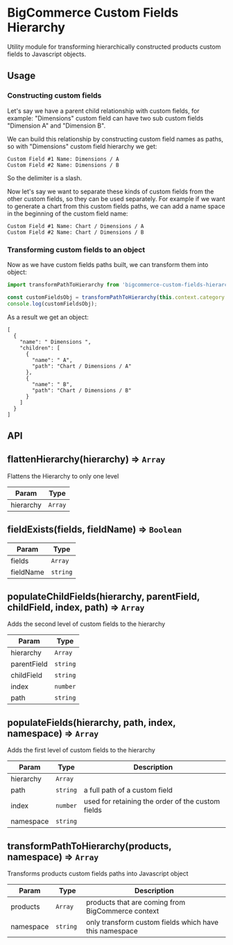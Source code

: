 # BigCommerce Custom Fields Hierarchy

Utility module for transforming hierarchically constructed products custom fields to Javascript objects.

## Usage

### Constructing custom fields
Let's say we have a parent child relationship with custom fields, for example: "Dimensions" custom field can have two sub custom fields "Dimension A" and "Dimension B".

We can build this relationship by constructing custom field names as paths, so with "Dimensions" custom field hierarchy we get:
```
Custom Field #1 Name: Dimensions / A
Custom Field #2 Name: Dimensions / B
```

So the delimiter is a slash.

Now let's say we want to separate these kinds of custom fields from the other custom fields, so they can be used separately. For example if we want to generate a chart from this custom fields paths, we can add a name space in the beginning of the custom field name:

```
Custom Field #1 Name: Chart / Dimensions / A
Custom Field #2 Name: Chart / Dimensions / B
```

### Transforming custom fields to an object

Now as we have custom fields paths built, we can transform them into object:

```javascript
import transformPathToHierarchy from 'bigcommerce-custom-fields-hierarchy';

const customFieldsObj = transformPathToHierarchy(this.context.category.products, 'Chart');
console.log(customFieldsObj);
```

As a result we get an object:

```
[
  {
    "name": " Dimensions ",
    "children": [
      {
        "name": " A",
        "path": "Chart / Dimensions / A"
      },
      {
        "name": " B",
        "path": "Chart / Dimensions / B"
      }
    ]
  }
]
```
## API

<a name="flattenHierarchy"></a>

## flattenHierarchy(hierarchy) ⇒ <code>Array</code>
Flattens the Hierarchy to only one level

| Param | Type |
| --- | --- |
| hierarchy | <code>Array</code> | 

<a name="fieldExists"></a>

## fieldExists(fields, fieldName) ⇒ <code>Boolean</code>

| Param | Type |
| --- | --- |
| fields | <code>Array</code> | 
| fieldName | <code>string</code> | 

<a name="populateChildFields"></a>

## populateChildFields(hierarchy, parentField, childField, index, path) ⇒ <code>Array</code>
Adds the second level of custom fields to the hierarchy

| Param | Type |
| --- | --- |
| hierarchy | <code>Array</code> | 
| parentField | <code>string</code> | 
| childField | <code>string</code> | 
| index | <code>number</code> | 
| path | <code>string</code> | 

<a name="populateFields"></a>

## populateFields(hierarchy, path, index, namespace) ⇒ <code>Array</code>
Adds the first level of custom fields to the hierarchy

| Param | Type | Description |
| --- | --- | --- |
| hierarchy | <code>Array</code> |  |
| path | <code>string</code> | a full path of a custom field |
| index | <code>number</code> | used for retaining the order of the custom fields |
| namespace | <code>string</code> |  |

<a name="transformPathToHierarchy"></a>

## transformPathToHierarchy(products, namespace) ⇒ <code>Array</code>
Transforms products custom fields paths into Javascript object

| Param | Type | Description |
| --- | --- | --- |
| products | <code>Array</code> | products that are coming from BigCommerce context |
| namespace | <code>string  </code> | only transform custom fields which have this namespace |

